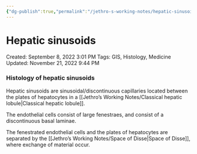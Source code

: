 ```yaml
---
{"dg-publish":true,"permalink":"/jethro-s-working-notes/hepatic-sinusoids/","dgPassFrontmatter":true}
---
```



# Hepatic sinusoids

Created: September 8, 2022 3:01 PM
Tags: GIS, Histology, Medicine
Updated: November 21, 2022 9:44 PM

### Histology of hepatic sinusoids

Hepatic sinusoids are sinusoidal/discontinuous capillaries located between the plates of hepatocytes in a [[Jethro’s Working Notes/Classical hepatic lobule\|Classical hepatic lobule]].

The endothelial cells consist of large fenestraes, and consist of a discontinuous basal laminae.

The fenestrated endothelial cells and the plates of hepatocytes are separated by the [[Jethro’s Working Notes/Space of Disse\|Space of Disse]], where exchange of material occur.